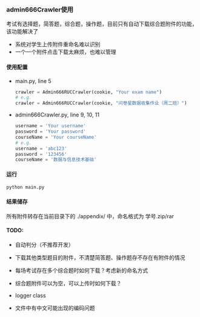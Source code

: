 ### admin666Crawler使用

考试有选择题，简答题，综合题，操作题，目前只有自动下载综合题附件的功能，该功能解决了

- 系统对学生上传附件重命名难以识别
- 一个一个附件点击下载太麻烦，也难以管理

#### 使用配置

- main.py, line 5

  ```python
  crawler = Admin666RUCCrawler(cookie, "Your exam name")
  # e.g.
  crawler = Admin666RUCCrawler(cookie, "问卷星数据收集作业（周二班）")
  ```

  

- admin666Crawler.py, line 9, 10, 11

  ```python
  username = 'Your username'
  password = 'Your password'
  courseName = 'Your courseName'
  # e.g.
  username = 'abc123'
  password = '123456'
  courseName = '数据与信息技术基础'
  ```



#### 运行

```shell
python main.py
```



#### 结果储存

所有附件转存在当前目录下的 ./appendix/ 中，命名格式为 学号.zip/rar



#### TODO:

- 自动判分（不推荐开发）
- 下载其他类型题目的附件，不清楚简答题、操作题存不存在有附件的情况
- 每场考试存在多个综合题时如何下载？考虑新的命名方式
- 综合题附件可以为空，可以上传时如何下载？

- logger class
- 文件中有中文可能出现的编码问题

